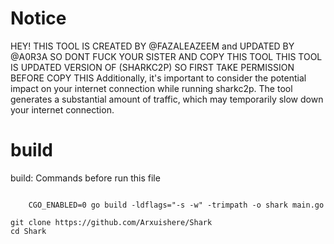# Notice

HEY! THIS TOOL IS CREATED BY @FAZALEAZEEM and UPDATED BY @A0R3A
SO DONT FUCK YOUR SISTER AND COPY THIS TOOL THIS TOOL IS UPDATED VERSION OF (SHARKC2P) SO FIRST TAKE PERMISSION BEFORE COPY THIS Additionally, it's important to consider the potential impact on your internet connection while running sharkc2p. The tool generates a substantial amount of traffic, which may temporarily slow down your internet connection.


# build

build:
Commands before run this file

```

	CGO_ENABLED=0 go build -ldflags="-s -w" -trimpath -o shark main.go

```

```
git clone https://github.com/Arxuishere/Shark
cd Shark
```

